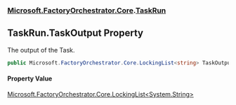 ### [Microsoft.FactoryOrchestrator.Core](Microsoft_FactoryOrchestrator_Core.md 'Microsoft.FactoryOrchestrator.Core').[TaskRun](Microsoft_FactoryOrchestrator_Core_TaskRun.md 'Microsoft.FactoryOrchestrator.Core.TaskRun')
## TaskRun.TaskOutput Property
The output of the Task.  
```csharp
public Microsoft.FactoryOrchestrator.Core.LockingList<string> TaskOutput { get; set; }
```
#### Property Value
[Microsoft.FactoryOrchestrator.Core.LockingList&lt;](Microsoft_FactoryOrchestrator_Core_LockingList_T_.md 'Microsoft.FactoryOrchestrator.Core.LockingList&lt;T&gt;')[System.String](https://docs.microsoft.com/en-us/dotnet/api/System.String 'System.String')[&gt;](Microsoft_FactoryOrchestrator_Core_LockingList_T_.md 'Microsoft.FactoryOrchestrator.Core.LockingList&lt;T&gt;')
